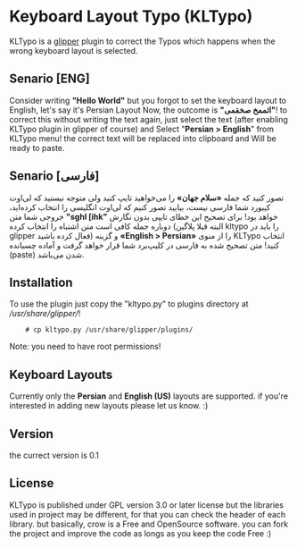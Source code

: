 Keyboard Layout Typo (KLTypo)
====
KLTypo is a [glipper](https://launchpad.net/glipper) plugin to correct the Typos which happens when the wrong keyboard layout is selected.

Senario [ENG]
---------------
Consider writing **"Hello World"** but you forgot to set the keyboard layout to English, let's say it's Persian Layout Now, the outcome is **"اثممخ صخقمی"**! to correct this without writing the text again, just select the text (after enabling KLTypo plugin in glipper of course) and Select "**Persian > English**"  from KLTypo menu! the correct text will be replaced into clipboard and Will be ready to paste.

Senario [فارسی]
---------------
تصور کنید که جمله **«سلام جهان»** را می‌خواهید تایپ کنید ولی متوجه نیستید که لی‌اوت کیبورد شما فارسی نیست، بیایید تصور کنیم که لی‌اوت انگلیسی را انتخاب کرده‌اید، خروجی شما متن **"sghl [ihk"** خواهد بود! برای تصحیح این خطای تایپی بدون نگارش دوباره جمله کافی است متن اشتباه را انتخاب کرده (البته قبلا پلاگین kltypo را باید در glipper فعال کرده باشید) و گزینه **«English > Persian»** را از منوی KLTypo انتخاب کنید! متن تصحیح شده به فارسی در کلیپ‌برد شما قرار خواهد گرفت و آماده چسبانده (paste) شدن می‌باشد.

Installation
---------------
To use the plugin just copy the "kltypo.py" to plugins directory at */usr/share/glipper/*!

        # cp kltypo.py /usr/share/glipper/plugins/

Note: you need to have root permissions!


Keyboard Layouts
---------------
Currently only the **Persian** and **English (US)** layouts are supported. if you're interested in adding new layouts please let us know. :)

Version
---------------
the currect version is 0.1


License
---------------
KLTypo is published under GPL version 3.0 or later license but the libraries
used in project may be different, for that you can check the header of each
library. but basically, crow is a Free and OpenSource software. you can fork
the project and improve the code as longs as you keep the code Free :)
